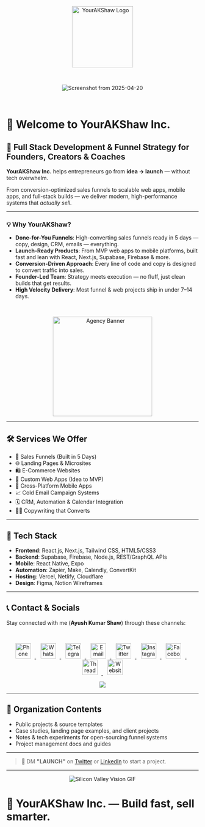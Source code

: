 <p align="center">
  <img src="https://i.ibb.co/N2bKGV5m/Shaw-Logo-Only-S-Transparent-BG.png" alt="YourAKShaw Logo" height="160"/>
</p>

<br />

<p align="center">
    <img src="https://i.ibb.co/PvwY2mcZ/Screenshot-from-2025-04-20-01-40-34-removebg-preview.png" alt="Screenshot from 2025-04-20"/>
</p>

<br/>

# 🚀 Welcome to YourAKShaw Inc.

## 💼 Full Stack Development & Funnel Strategy for Founders, Creators & Coaches

**YourAKShaw Inc.** helps entrepreneurs go from **idea → launch** — without tech overwhelm.

From conversion-optimized sales funnels to scalable web apps, mobile apps, and full-stack builds — we deliver modern, high-performance systems that *actually sell*.

---

### 💡 Why YourAKShaw?

- **Done-for-You Funnels**: High-converting sales funnels ready in 5 days — copy, design, CRM, emails — everything.
- **Launch-Ready Products**: From MVP web apps to mobile platforms, built fast and lean with React, Next.js, Supabase, Firebase & more.
- **Conversion-Driven Approach**: Every line of code and copy is designed to convert traffic into sales.
- **Founder-Led Team**: Strategy meets execution — no fluff, just clean builds that get results.
- **High Velocity Delivery**: Most funnel & web projects ship in under 7–14 days.

<br />
<p align="center">
  <img src="https://i.ibb.co/DHVb2KVc/Your-AKShaw-logo-banner-3.png" alt="Agency Banner" height="260"/>
</p>

---

## 🛠️ Services We Offer

- 🎯 Sales Funnels (Built in 5 Days)
- 🌐 Landing Pages & Microsites
- 🛍️ E-Commerce Websites
- 🧱 Custom Web Apps (Idea to MVP)
- 📱 Cross-Platform Mobile Apps
- 📈 Cold Email Campaign Systems
- 🗓️ CRM, Automation & Calendar Integration
- ✍🏽 Copywriting that Converts

---

## 🔧 Tech Stack

- **Frontend**: React.js, Next.js, Tailwind CSS, HTML5/CSS3
- **Backend**: Supabase, Firebase, Node.js, REST/GraphQL APIs
- **Mobile**: React Native, Expo
- **Automation**: Zapier, Make, Calendly, ConvertKit
- **Hosting**: Vercel, Netlify, Cloudflare
- **Design**: Figma, Notion Wireframes

---

## 📞 Contact & Socials

Stay connected with me (**Ayush Kumar Shaw**) through these channels:

<br/>
<p align="center">
  <a href="tel:+919831284491" target="_blank">
        <img src="https://www.svgrepo.com/show/10160/phone-book.svg" alt="Phone" height="40" style="margin-right: 10px;">
    </a>
  &nbsp;&nbsp;
  <a href="https://wa.me/919831284491" target="_blank">
        <img src="https://upload.wikimedia.org/wikipedia/commons/thumb/4/4c/WhatsApp_Logo_green.svg/640px-WhatsApp_Logo_green.svg.png" alt="WhatsApp" height="40" style="margin-right: 10px;">
    </a>
  &nbsp;&nbsp;
  <a href="https://t.me/+919831284491" target="_blank">
        <img src="https://upload.wikimedia.org/wikipedia/commons/thumb/6/62/Telegram_logo_icon.svg/640px-Telegram_logo_icon.svg.png" alt="Telegram" height="40" style="margin-right: 10px;">
    </a>
  &nbsp;&nbsp;
  <a href="mailto:hitme@yourakshaw.com" target="_blank">
        <img src="https://upload.wikimedia.org/wikipedia/commons/thumb/7/7e/Gmail_icon_%282020%29.svg/512px-Gmail_icon_%282020%29.svg.png?20221017173631" alt="Email" height="40" style="margin-right: 10px;">
    </a>
    &nbsp;&nbsp;
    <a href="https://twitter.com/YourAKShaw" target="_blank">
        <img src="https://upload.wikimedia.org/wikipedia/commons/thumb/5/53/X_logo_2023_original.svg/300px-X_logo_2023_original.svg.png?20230728155658" alt="Twitter" height="40" style="margin-right: 10px;">
    </a>
    &nbsp;&nbsp;
    <a href="https://instagram.com/YourAKShaw" target="_blank">
        <img src="https://upload.wikimedia.org/wikipedia/commons/thumb/9/95/Instagram_new.svg/640px-Instagram_new.svg.png" alt="Instagram" height="40" style="margin-right: 10px;">
    </a>
    &nbsp;&nbsp;
    <a href="https://facebook.com/YourAKShawOfficial" target="_blank">
        <img src="https://upload.wikimedia.org/wikipedia/commons/thumb/f/fb/Facebook_icon_2013.svg/640px-Facebook_icon_2013.svg.png" alt="Facebook" height="40" style="margin-right: 10px;">
    </a>
    &nbsp;&nbsp;
    <a href="https://threads.net/YourAKShaw" target="_blank">
        <img src="https://upload.wikimedia.org/wikipedia/commons/thumb/0/01/Threads_%28app%29.svg/512px-Threads_%28app%29.svg.png?20230719223853" alt="Threads" height="40" style="margin-right: 10px;">
    </a>
    &nbsp;&nbsp;
    <a href="https://yourakshaw.com" target="_blank">
        <img src="https://upload.wikimedia.org/wikipedia/commons/thumb/f/fd/GNOME_Web_logo_%282021-03%29.svg/640px-GNOME_Web_logo_%282021-03%29.svg.png" alt="Website" height="40">
    </a>
</p>

<p align="center">
  <a href="http://www.topmate.io/yourakshaw" target="_blank" ><img src="https://i.ibb.co/0ptMKH91/book-a-call-button-1024x288-removebg-preview.png" /></a>
</p>

---

## 📂 Organization Contents

- Public projects & source templates
- Case studies, landing page examples, and client projects
- Notes & tech experiments for open-sourcing funnel systems
- Project management docs and guides

---

> 💬 DM **"LAUNCH"** on [Twitter](https://x.com/YourAKShaw) or [LinkedIn](https://linkedin.com/in/YourAKShaw) to start a project.

---
<p align="center">
    <img src="https://media4.giphy.com/media/v1.Y2lkPTc5MGI3NjExajAzd3pwczFoY3ludW1iOXYyZWtiazlpZG1pZzg2ZXE1em9zNGR6ayZlcD12MV9pbnRlcm5hbF9naWZfYnlfaWQmY3Q9Zw/mXuPwP0kxQqvu0M168/giphy.gif" alt="Silicon Valley Vision GIF"/>
</p>

# 💼 YourAKShaw Inc. — Build fast, sell smarter.
